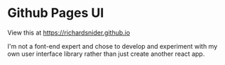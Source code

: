 # Github Pages UI

View this at https://richardsnider.github.io

I'm not a font-end expert and chose to develop and experiment with my own user interface library rather than just create another react app.
